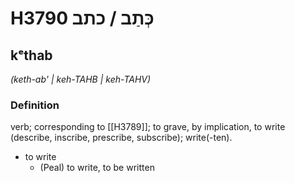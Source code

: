 # H3790 כְּתַב / כתב

## kᵉthab

_(keth-ab' | keh-TAHB | keh-TAHV)_

### Definition

verb; corresponding to [[H3789]]; to grave, by implication, to write (describe, inscribe, prescribe, subscribe); write(-ten).

- to write
    - (Peal) to write, to be written
